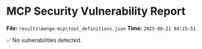 # MCP Security Vulnerability Report
**File:** `results\mongo-mcp\tool_definitions.json`
**Time:** `2025-06-21 04:15:51`

✅ No vulnerabilities detected.